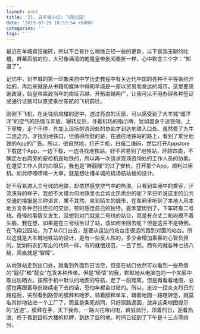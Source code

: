 ```yaml
---
layout: post
title: '21. 五羊城小记: 飞翔公园'
date: '2019-07-29 18:53:54 +0800'
categories: ''
tags: ''
---
```


最近在羊城疯狂搬砖，所以不会有什么稍微正经一些的更新，以下是我无聊的吐槽，屏幕面前的你，大可像满清的乾隆皇帝批阅奏折一样，心中默念三个字：“知道了”。



记忆中，对羊城的第一印象来自中学历史教程中有关近代中国的各种不平等条约开始的。再后来就是从书籍和媒体中得知羊城是一座以贸易而发达的城市。这里要感谢政哥，始皇帝嬴政当年的南征百越，开拓南越两广，让我可以不用办理各种签证或通行证就可以直接乘坐东航的飞机前往。



刚刚下飞机，在走往航站楼的途中，透过亮白的天窗，可以感受到了大羊城“暖洋洋”的空气的热情与奔放。辗转反则，寻着机场的指示牌，犹如置身于迷宫般，上下穿梭，走个不停，外加上现场的咨询处的协助才到达地铁入口处。虽然费了九牛二虎之力，才找到地铁口，但值得欣慰的是，在通往地铁站的路上，看到了乘坐地铁的App的广告。所以，很自然地，打开手机，扫描二维码，然后打开Appstore下载这个App，一边下载，一边寻找地铁站。好不容易到了地铁站，环顾四周，不确定左右两旁的安检机是地铁的，所以再一次请求现场咨询处的工作人员的协助。在遭受工作人员的白眼后，我也是“醉醺醺”的过了安检，打开那个App，顺利过闸机。如此啰哩啰嗦一大串，就是想吐槽羊城的机场航站楼的设计。



好不容易进入三号线的地铁，却依然感觉空气中的热浪。只看到车厢中的乘客，汗流浃背的样子，我想不太懂为何地铁里也会如此热烘烘的呢？早已听说这里的公共交通的播报是三种语言，果不其然。来到陌生的城市，在车厢里听到了本地人用本地方言各种巴拉巴拉的交谈，顿时感觉自己的独特。嘉禾望岗到了，下车转乘二号线。奇怪的事情又发生，没想到对门就是二号线的站台，真是有点丈二和尚摸不着头脑，我在想，如果是在三号线坐过了站，该如何坐回去呢？但是这并不是特例，在飞翔公园站，为了从C口出去，是要从这边的站台走很远的路到对面的站台。所以这就是大羊城地铁站的设计，是有一些反人性的，多少会增加乘客的心智负担的。犹如码农们写出的代码一样，有的就很规范，一目了然，而有的就各种七拐八绕，简直就是“智障”。



从地铁站走到出口处，就看到外面烈日当空，但是在站口依然可以看到一些热情的“靓仔”和“靓女”在发各种传单。但是“矫情”的我，默默地从电脑包的一个夹层中取出防晒衣。按照手机中默认的地图的导航，走了一段距离，但是再看看地图，总感觉再跟着导航继续走下去的话，恐怕年都会过错的。所以，走过一段炎炎烈日的路程后，突然看到路旁的膜拜和哈罗。骑着膜拜单车，跟着地图一路瞎转悠，就莫名其妙地钻进一个工厂了，而且是条死胡同，只好原路返回，放弃这条地图提示的“近道”。膜拜在手，天下我有。一路火花带闪电，疯狂骑行，顶着烈日，迎着热浪，终于看到目标大楼的标牌，到达了目的地。时间已经到了下午是十三点零四分。
